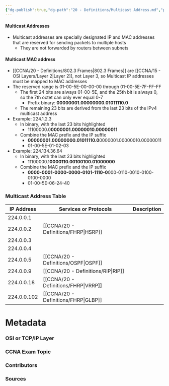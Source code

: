 ```yaml
---
{"dg-publish":true,"dg-path":"20 - Definitions/Multicast Address.md","permalink":"/20-definitions/multicast-address/","tags":["defs_ccna"]}
---
```


#### Multicast Addresses
- Multicast addresses are specially designated IP and MAC addresses that are reserved for sending packets to multiple hosts
	- They are not forwarded by routers between subnets


#### Multicast MAC address
- [[CCNA/20 - Definitions/802.3 Frames\|802.3 Frames]] are [[CCNA/15 - OSI Layers/Layer 2\|Layer 2]], not Layer 3, so Multicast IP addresses must be mapped to MAC addresses
- The reserved range is 01-00-5E-00-00-00 through 01-00-5E-7F-FF-FF
	- The first 24 bits are always 01-00-5E, and the 25th bit is always 0, so the 7th octet can only ever equal 0-7
		- Prefix binary: **00000001.00000000.01011110.0**
	- The remaining 23 bits are derived from the last 23 bits of the IPv4 multicast address
- Example: 224.1.2.3
	- In binary, with the last 23 bits highlighted
		- 11100000.0**0000001.00000010.00000011**
	- Combine the MAC prefix and the IP suffix
		- **00000001.00000000.01011110.0**0000001.00000010.00000011
		- 01-00-5E-01-02-03
- Example: 224.134.36.64
	- In binary, with the last 23 bits highlighted
		- 11100000.1**0000110.00100100.01000000**
	- Combine the MAC prefix and the IP suffix
		- **0000-0001-0000-0000-0101-1110-0**000-0110-0010-0100-0100-0000
		- 01-00-5E-06-24-40



### Multicast Address Table

| IP Address  | Services or Protocols | Description |
| ----------- | --------------------- | ----------- |
| 224.0.0.1   |                       |             |
| 224.0.0.2   | [[CCNA/20 - Definitions/FHRP\|HSRP]]        |             |
| 224.0.0.3   |                       |             |
| 224.0.0.4   |                       |             |
| 224.0.0.5   | [[CCNA/20 - Definitions/OSPF\|OSPF]]              |             |
| 224.0.0.9   | [[CCNA/20 - Definitions/RIP\|RIP]]               |             |
| 224.0.0.18  | [[CCNA/20 - Definitions/FHRP\|VRRP]]        |             |
| 224.0.0.102 | [[CCNA/20 - Definitions/FHRP\|GLBP]]        |             |

# Metadata
### OSI or TCP/IP Layer

### CCNA Exam Topic

### Contributors

### Sources

